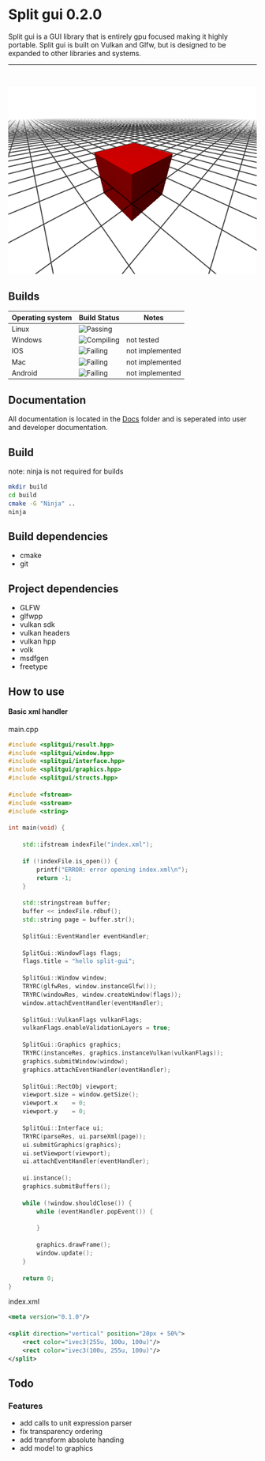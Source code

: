 # Split gui 0.2.0

Split gui is a GUI library that is entirely gpu focused making it highly portable. Split gui is built on Vulkan and Glfw, but is designed to be expanded to other libraries and systems.

---
<br/>

![Cube Test](assets/cube.png)

## Builds 

| Operating system |                                 Build Status                           |      Notes      |
|------------------|------------------------------------------------------------------------|-----------------|
| Linux            | ![Passing](https://img.shields.io/badge/build-passing-brightgreen)     |                 |
| Windows          | ![Compiling](https://img.shields.io/badge/build-compiling-green)       | not tested      |
| IOS              | ![Failing](https://img.shields.io/badge/build-failing-red)             | not implemented |
| Mac              | ![Failing](https://img.shields.io/badge/build-failing-red)             | not implemented |
| Android          | ![Failing](https://img.shields.io/badge/build-failing-red)             | not implemented |

## Documentation

All documentation is located in the [Docs](docs) folder and is seperated into user and developer documentation.

## Build

note: ninja is not required for builds

``` bash
mkdir build
cd build
cmake -G "Ninja" .. 
ninja
```

## Build dependencies

* cmake
* git

## Project dependencies

* GLFW
* glfwpp
* vulkan sdk 
* vulkan headers
* vulkan hpp
* volk
* msdfgen
* freetype

## How to use

#### Basic xml handler

main.cpp
``` c++
#include <splitgui/result.hpp>
#include <splitgui/window.hpp>
#include <splitgui/interface.hpp>
#include <splitgui/graphics.hpp>
#include <splitgui/structs.hpp>

#include <fstream>
#include <sstream>
#include <string>

int main(void) {

    std::ifstream indexFile("index.xml");

    if (!indexFile.is_open()) {
        printf("ERROR: error opening index.xml\n");
        return -1;
    }

    std::stringstream buffer;
    buffer << indexFile.rdbuf();
    std::string page = buffer.str();

    SplitGui::EventHandler eventHandler;

    SplitGui::WindowFlags flags;
    flags.title = "hello split-gui";

    SplitGui::Window window;
    TRYRC(glfwRes, window.instanceGlfw());
    TRYRC(windowRes, window.createWindow(flags));
    window.attachEventHandler(eventHandler);

    SplitGui::VulkanFlags vulkanFlags;
    vulkanFlags.enableValidationLayers = true;

    SplitGui::Graphics graphics;
    TRYRC(instanceRes, graphics.instanceVulkan(vulkanFlags));
    graphics.submitWindow(window);
    graphics.attachEventHandler(eventHandler);

    SplitGui::RectObj viewport;
    viewport.size = window.getSize();
    viewport.x    = 0;
    viewport.y    = 0;
    
    SplitGui::Interface ui;
    TRYRC(parseRes, ui.parseXml(page));
    ui.submitGraphics(graphics);
    ui.setViewport(viewport);
    ui.attachEventHandler(eventHandler);

    ui.instance();
    graphics.submitBuffers();

    while (!window.shouldClose()) {
        while (eventHandler.popEvent()) {
            
        }  

        graphics.drawFrame();
        window.update();
    }
    
    return 0;
}
```
index.xml
``` xml
<meta version="0.1.0"/>

<split direction="vertical" position="20px + 50%"> 
    <rect color="ivec3(255u, 100u, 100u)"/>
    <rect color="ivec3(100u, 255u, 100u)"/>
</split>
```

## Todo

### Features

* add calls to unit expression parser
* fix transparency ordering
* add transform absolute handing
* add model to graphics
